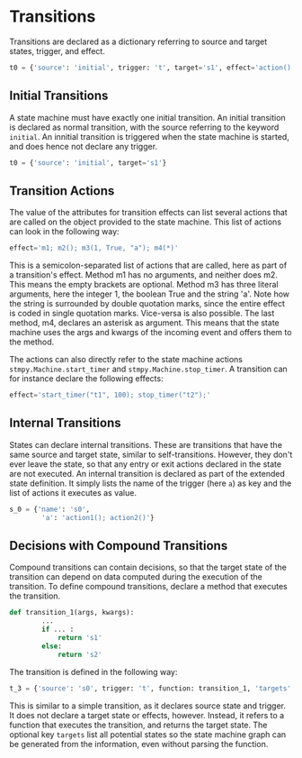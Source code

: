 # Transitions


Transitions are declared as a dictionary referring to source and target states, 
trigger, and effect.

```python
t0 = {'source': 'initial', trigger: 't', target='s1', effect='action()'}
```

## Initial Transitions

A state machine must have exactly one initial transition. 
An initial transition is declared as normal transition, with the source referring to the keyword `initial`. An innitial transition is triggered when the state machine is started, and does hence not declare any trigger.

```python
t0 = {'source': 'initial', target='s1'}
```

## Transition Actions

The value of the attributes for transition effects can list several actions 
that are called on the object provided to the state machine.
This list of actions can look in the following way:

```python
effect='m1; m2(); m3(1, True, "a"); m4(*)'
```

This is a semicolon-separated list of actions that are called, here as
part of a transition's effect. Method m1 has no arguments, and neither
does m2. This means the empty brackets are optional. Method m3 has three
literal arguments, here the integer 1, the boolean True and the string
'a'. Note how the string is surrounded by double quotation marks, since
the entire effect is coded in single quotation marks. Vice-versa is also
possible. The last method, m4, declares an asterisk as argument. This
means that the state machine uses the args and kwargs of the incoming
event and offers them to the method.

The actions can also directly refer to the state machine actions
`stmpy.Machine.start_timer` and `stmpy.Machine.stop_timer`.
A transition can for instance declare the following effects:

```python
effect='start_timer("t1", 100); stop_timer("t2");'
```

## Internal Transitions

States can declare internal transitions. These are transitions that have the
same source and target state, similar to self-transitions. However, they don't ever
leave the state, so that any entry or exit actions declared in the state are not executed.
An internal transition is declared as part of the extended state definition. 
It simply lists the name of the trigger (here `a`) as key and the list of actions it executes
as value.

```python
s_0 = {'name': 's0',
        'a': 'action1(); action2()'}
```


## Decisions with Compound Transitions

Compound transitions can contain decisions, so that the target state of the
transition can depend on data computed during the execution of the transition.
To define compound transitions, declare a method that executes the transition.

```python
def transition_1(args, kwargs):
        ...
        if ... :           
            return 's1'
        else:
            return 's2'
```

The transition is defined in the following way:

```python
t_3 = {'source': 's0', trigger: 't', function: transition_1, 'targets': 's1 s2' }
```

This is similar to a simple transition, as it declares source state and trigger.
It does not declare a target state or effects, however. Instead, it refers to a
function that executes the transition, and returns the target state.
The optional key `targets` list all potential states so the state machine
graph can be generated from the information, even without parsing the function.


